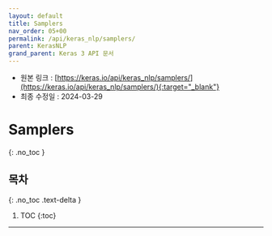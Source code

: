 ```yaml
---
layout: default
title: Samplers
nav_order: 05+00
permalink: /api/keras_nlp/samplers/
parent: KerasNLP
grand_parent: Keras 3 API 문서
---
```


* 원본 링크 : [https://keras.io/api/keras_nlp/samplers/](https://keras.io/api/keras_nlp/samplers/){:target="_blank"}
* 최종 수정일 : 2024-03-29

# Samplers
{: .no_toc }

## 목차
{: .no_toc .text-delta }

1. TOC
{:toc}

---

